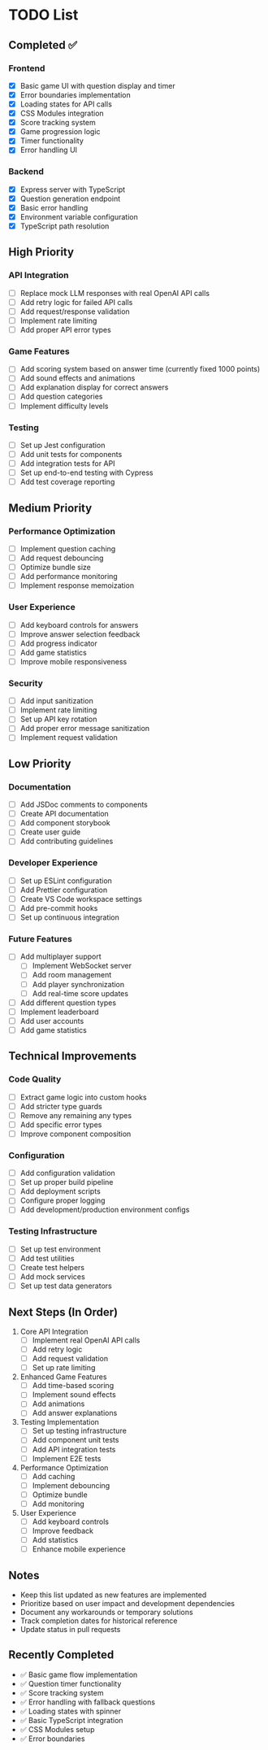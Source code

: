 # TODO List

## Completed ✅

### Frontend
- [x] Basic game UI with question display and timer
- [x] Error boundaries implementation
- [x] Loading states for API calls
- [x] CSS Modules integration
- [x] Score tracking system
- [x] Game progression logic
- [x] Timer functionality
- [x] Error handling UI

### Backend
- [x] Express server with TypeScript
- [x] Question generation endpoint
- [x] Basic error handling
- [x] Environment variable configuration
- [x] TypeScript path resolution

## High Priority

### API Integration
- [ ] Replace mock LLM responses with real OpenAI API calls
- [ ] Add retry logic for failed API calls
- [ ] Add request/response validation
- [ ] Implement rate limiting
- [ ] Add proper API error types

### Game Features
- [ ] Add scoring system based on answer time (currently fixed 1000 points)
- [ ] Add sound effects and animations
- [ ] Add explanation display for correct answers
- [ ] Add question categories
- [ ] Implement difficulty levels

### Testing
- [ ] Set up Jest configuration
- [ ] Add unit tests for components
- [ ] Add integration tests for API
- [ ] Set up end-to-end testing with Cypress
- [ ] Add test coverage reporting

## Medium Priority

### Performance Optimization
- [ ] Implement question caching
- [ ] Add request debouncing
- [ ] Optimize bundle size
- [ ] Add performance monitoring
- [ ] Implement response memoization

### User Experience
- [ ] Add keyboard controls for answers
- [ ] Improve answer selection feedback
- [ ] Add progress indicator
- [ ] Add game statistics
- [ ] Improve mobile responsiveness

### Security
- [ ] Add input sanitization
- [ ] Implement rate limiting
- [ ] Set up API key rotation
- [ ] Add proper error message sanitization
- [ ] Implement request validation

## Low Priority

### Documentation
- [ ] Add JSDoc comments to components
- [ ] Create API documentation
- [ ] Add component storybook
- [ ] Create user guide
- [ ] Add contributing guidelines

### Developer Experience
- [ ] Set up ESLint configuration
- [ ] Add Prettier configuration
- [ ] Create VS Code workspace settings
- [ ] Add pre-commit hooks
- [ ] Set up continuous integration

### Future Features
- [ ] Add multiplayer support
  - [ ] Implement WebSocket server
  - [ ] Add room management
  - [ ] Add player synchronization
  - [ ] Add real-time score updates
- [ ] Add different question types
- [ ] Implement leaderboard
- [ ] Add user accounts
- [ ] Add game statistics

## Technical Improvements

### Code Quality
- [ ] Extract game logic into custom hooks
- [ ] Add stricter type guards
- [ ] Remove any remaining any types
- [ ] Add specific error types
- [ ] Improve component composition

### Configuration
- [ ] Add configuration validation
- [ ] Set up proper build pipeline
- [ ] Add deployment scripts
- [ ] Configure proper logging
- [ ] Add development/production environment configs

### Testing Infrastructure
- [ ] Set up test environment
- [ ] Add test utilities
- [ ] Create test helpers
- [ ] Add mock services
- [ ] Set up test data generators

## Next Steps (In Order)

1. Core API Integration
   - [ ] Implement real OpenAI API calls
   - [ ] Add retry logic
   - [ ] Add request validation
   - [ ] Set up rate limiting

2. Enhanced Game Features
   - [ ] Add time-based scoring
   - [ ] Implement sound effects
   - [ ] Add animations
   - [ ] Add answer explanations

3. Testing Implementation
   - [ ] Set up testing infrastructure
   - [ ] Add component unit tests
   - [ ] Add API integration tests
   - [ ] Implement E2E tests

4. Performance Optimization
   - [ ] Add caching
   - [ ] Implement debouncing
   - [ ] Optimize bundle
   - [ ] Add monitoring

5. User Experience
   - [ ] Add keyboard controls
   - [ ] Improve feedback
   - [ ] Add statistics
   - [ ] Enhance mobile experience

## Notes

- Keep this list updated as new features are implemented
- Prioritize based on user impact and development dependencies
- Document any workarounds or temporary solutions
- Track completion dates for historical reference
- Update status in pull requests

## Recently Completed
- ✅ Basic game flow implementation
- ✅ Question timer functionality
- ✅ Score tracking system
- ✅ Error handling with fallback questions
- ✅ Loading states with spinner
- ✅ Basic TypeScript integration
- ✅ CSS Modules setup
- ✅ Error boundaries
